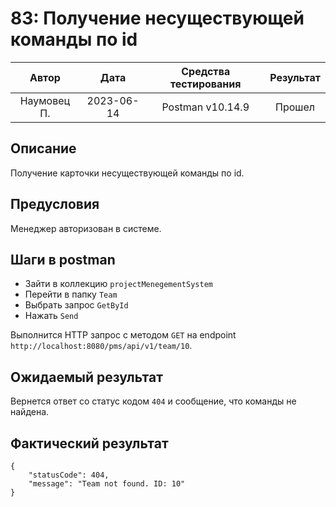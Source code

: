 # 83: Получение несуществующей команды по id

|    Автор    |    Дата    | Средства тестирования | Результат |
|:-----------:|:----------:|:---------------------:|:---------:|
| Наумовец П. | 2023-06-14 |   Postman v10.14.9    |  Прошел   |

## Описание

Получение карточки несуществующей команды по id.

## Предусловия

Менеджер авторизован в системе.

## Шаги в postman

* Зайти в коллекцию `projectMenegementSystem`
* Перейти в папку `Team`
* Выбрать запрос `GetById`
* Нажать `Send`

Выполнится HTTP запрос с методом `GET` на endpoint `http://localhost:8080/pms/api/v1/team/10`.

## Ожидаемый результат

Вернется ответ со статус кодом `404` и сообщение, что команды не найдена.

## Фактический результат

```
{
    "statusCode": 404,
    "message": "Team not found. ID: 10"
}
```
